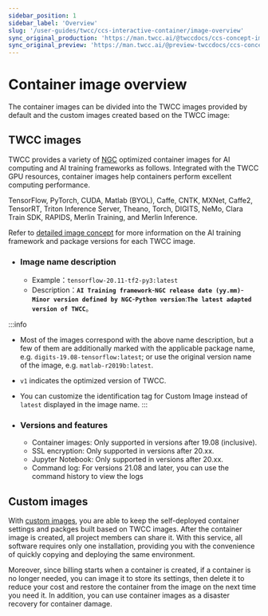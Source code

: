 ```yaml
---
sidebar_position: 1
sidebar_label: 'Overview'
slug: '/user-guides/twcc/ccs-interactive-container/image-overview'
sync_original_production: 'https://man.twcc.ai/@twccdocs/ccs-concept-image-overview-zh' 
sync_original_preview: 'https://man.twcc.ai/@preview-twccdocs/ccs-concept-image-overview-zh' 
---
```



# Container image overview

The container images can be divided into the TWCC images provided by default and the custom images created based on the TWCC image:

## TWCC images

TWCC provides a variety of [NGC](https://www.nvidia.com/zh-tw/gpu-cloud/containers/) optimized container images for AI computing and AI training frameworks as follows. Integrated with the TWCC GPU resources, container images help containers perform excellent computing performance.

TensorFlow, PyTorch, CUDA, Matlab (BYOL), Caffe, CNTK, MXNet, Caffe2, TensorRT, Triton Inference Server, Theano, Torch, DIGITS, NeMo, Clara Train SDK, RAPIDS, Merlin Training, and Merlin Inference.

Refer to [detailed image concept](xxx) for more information on the AI training framework and package versions for each TWCC image.

- ### Image name description

    - Example：`tensorflow-20.11-tf2-py3:latest`
    - Description：**`AI Training framework`**-**`NGC release date (yy.mm)`**-**`Minor version defined by NGC`**-**`Python version`**:**`The latest adapted version of TWCC`**。

:::info
- Most of the images correspond with the above name description, but a few of them are additionally marked with the applicable package name, e.g. `digits-19.08-tensorflow:latest`; or use the original version name of the image, e.g. `matlab-r2019b:latest`.
- `v1` indicates the optimized version of TWCC.
- You can customize the identification tag for Custom Image instead of `latest` displayed in the image name.
:::


- ### Versions and features
    - Container images: Only supported in versions after 19.08 (inclusive).
    - SSL encryption: Only supported in versions after 20.xx.
    - Jupyter Notebook: Only supported in versions after 20.xx. 
    -  Command log: For versions 21.08 and later, you can use the command history to view the logs

## Custom images

With [custom images](xxx), you are able to keep the self-deployed container settings and packges built based on TWCC images. After the container image is created, all project members can share it. With this service, all software requires only one installation, providing you with the convenience of quickly copying and deploying the same environment.

Moreover, since billing starts when a container is created, if a container is no longer needed, you can image it to store its settings, then delete it to reduce your cost and restore the container from the image on the next time you need it. In addition, you can use container images as a disaster recovery for container damage.

